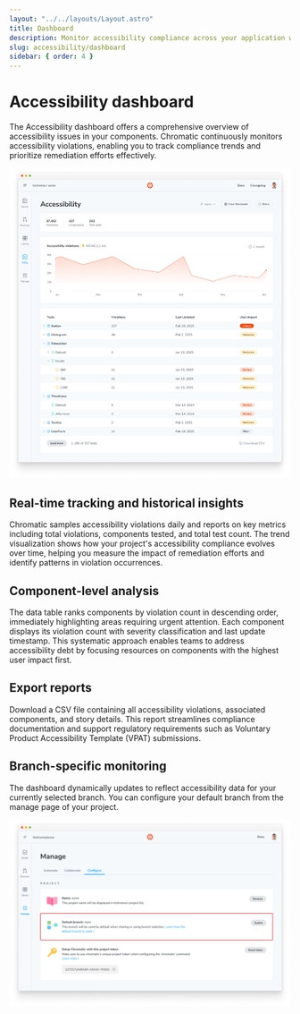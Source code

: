 ```yaml
---
layout: "../../layouts/Layout.astro"
title: Dashboard
description: Monitor accessibility compliance across your application with Chromatic's dashboard
slug: accessibility/dashboard
sidebar: { order: 4 }
---
```


# Accessibility dashboard

The Accessibility dashboard offers a comprehensive overview of accessibility issues in your components. Chromatic continuously monitors accessibility violations, enabling you to track compliance trends and prioritize remediation efforts effectively.

![Chromatic Accessibility dashboard showing 37,402 violations across 127 components and 263 total tests. The main chart displays violation trends from January to June. Below it is a table listing components by violation count.](../../images/a11y/accessibility-dashboard.png)

## Real-time tracking and historical insights

Chromatic samples accessibility violations daily and reports on key metrics including total violations, components tested, and total test count. The trend visualization shows how your project's accessibility compliance evolves over time, helping you measure the impact of remediation efforts and identify patterns in violation occurrences.

## Component-level analysis

The data table ranks components by violation count in descending order, immediately highlighting areas requiring urgent attention. Each component displays its violation count with severity classification and last update timestamp. This systematic approach enables teams to address accessibility debt by focusing resources on components with the highest user impact first.

## Export reports

Download a CSV file containing all accessibility violations, associated components, and story details. This report streamlines compliance documentation and support regulatory requirements such as Voluntary Product Accessibility Template (VPAT) submissions.

## Branch-specific monitoring

The dashboard dynamically updates to reflect accessibility data for your currently selected branch. You can configure your default branch from the manage page of your project.

![Manage page for a project with the "Configure Tab" selected. The default branch configuration is in the project section.](../../images/a11y/default-branch.png)
